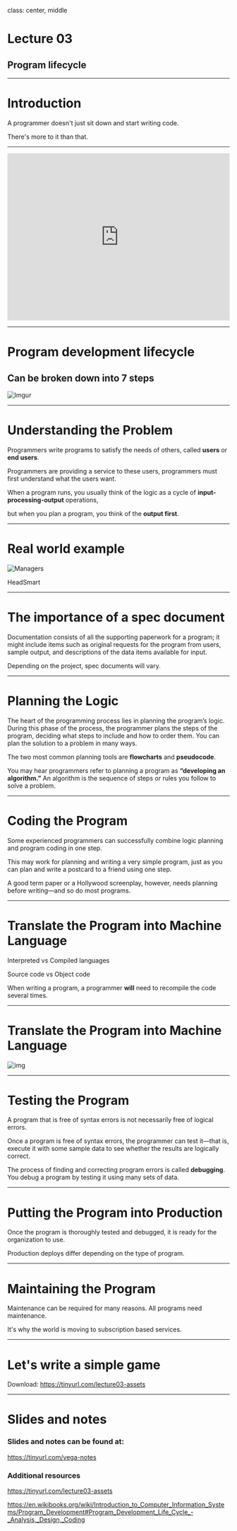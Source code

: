 class: center, middle

# Lecture 03
## Program lifecycle

---

# Introduction

A programmer doesn't just sit down and start writing code.

There's more to it than that.

---
<div style="width:100%;height:0;padding-bottom:75%;position:relative;"><iframe src="https://giphy.com/embed/AIOu57hT8mi4g" width="100%" height="100%" style="position:absolute" frameBorder="0" class="giphy-embed" allowFullScreen></iframe></div>

---

# Program development lifecycle

## Can be broken down into 7 steps

![Imgur](https://imgur.com/ftSfhAH.png)

---

# Understanding the Problem

Programmers write programs to satisfy the needs of others, called **users** or **end users**.

Programmers are providing a service to these users, programmers must first understand what the users want.

When a program runs, you usually think of the logic as a cycle of **input-processing-output** operations,

but when you plan a program, you think of the **output first**. 

---

# Real world example

![Managers](https://i.redd.it/7bgjlsza22b41.png)

HeadSmart

---

# The importance of a spec document

Documentation consists of all the supporting paperwork for a program; it might include items such as original requests for the program from users, sample output, and descriptions of the data items available for input.

Depending on the project, spec documents will vary. 

---

# Planning the Logic

The heart of the programming process lies in planning the program’s logic. During this phase of the process, the programmer plans the steps of the program, deciding what steps to include and how to order them. You can plan the solution to a problem in many ways.

The two most common planning tools are **flowcharts** and **pseudocode**.

You may hear programmers refer to planning a program as **“developing an algorithm.”** An algorithm is the sequence of steps or rules you follow to solve a problem.

---

# Coding the Program

Some experienced programmers can successfully combine logic planning and program coding in one step.

This may work for planning and writing a very simple program, just as you can plan and write a postcard to a friend using one step.

A good term paper or a Hollywood screenplay, however, needs planning before writing—and so do most programs.

---

# Translate the Program into Machine Language

Interpreted vs Compiled languages

Source code vs Object code

When writing a program, a programmer **will** need to recompile the code several times.

---

# Translate the Program into Machine Language

![img](https://imgur.com/hDW2S0L.jpg)

---

# Testing the Program

A program that is free of syntax errors is not necessarily free of logical errors.

Once a program is free of syntax errors, the programmer can test it—that is, execute it with some sample data to see whether the results are logically correct.

The process of finding and correcting program errors is called **debugging**. You debug a program by testing it using many sets of data.

---

# Putting the Program into Production

Once the program is thoroughly tested and debugged, it is ready for the organization to use.

Production deploys differ depending on the type of program. 

---

# Maintaining the Program

Maintenance can be required for many reasons. All programs need maintenance.

It's why the world is moving to subscription based services. 

---

# Let's write a simple game

Download:
https://tinyurl.com/lecture03-assets

---

# Slides and notes

### Slides and notes can be found at:

https://tinyurl.com/vega-notes

### Additional resources
https://tinyurl.com/lecture03-assets

https://en.wikibooks.org/wiki/Introduction_to_Computer_Information_Systems/Program_Development#Program_Development_Life_Cycle_-_Analysis,_Design,_Coding
